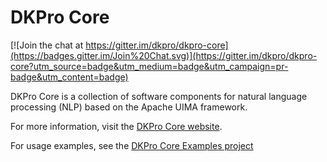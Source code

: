 # DKPro Core

[![Join the chat at https://gitter.im/dkpro/dkpro-core](https://badges.gitter.im/Join%20Chat.svg)](https://gitter.im/dkpro/dkpro-core?utm_source=badge&utm_medium=badge&utm_campaign=pr-badge&utm_content=badge)

DKPro Core is a collection of software components for natural language processing (NLP) based on the
Apache UIMA framework.

For more information, visit the [DKPro Core website](https://dkpro.github.io/dkpro-core).

For usage examples, see the [DKPro Core Examples project](https://github.com/dkpro/dkpro-core-examples)